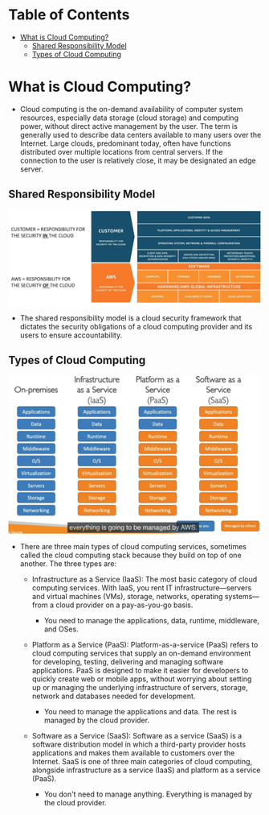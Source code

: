 <!--
 Copyright 2023 lesongvi
 
 Licensed under the Apache License, Version 2.0 (the "License");
 you may not use this file except in compliance with the License.
 You may obtain a copy of the License at
 
     http://www.apache.org/licenses/LICENSE-2.0
 
 Unless required by applicable law or agreed to in writing, software
 distributed under the License is distributed on an "AS IS" BASIS,
 WITHOUT WARRANTIES OR CONDITIONS OF ANY KIND, either express or implied.
 See the License for the specific language governing permissions and
 limitations under the License.
-->

# Table of Contents
- [What is Cloud Computing?](#what-is-cloud-computing)
	- [Shared Responsibility Model](#shared-responsibility-model)
	- [Types of Cloud Computing](#types-of-cloud-computing)

# What is Cloud Computing?
- Cloud computing is the on-demand availability of computer system resources, especially data storage (cloud storage) and computing power, without direct active management by the user. The term is generally used to describe data centers available to many users over the Internet. Large clouds, predominant today, often have functions distributed over multiple locations from central servers. If the connection to the user is relatively close, it may be designated an edge server.
## Shared Responsibility Model
![](/assets/shared_responsibility_model_diagram.png)
- The shared responsibility model is a cloud security framework that dictates the security obligations of a cloud computing provider and its users to ensure accountability.

## Types of Cloud Computing
![](/assets/types_of_cloud_computing.png)
- There are three main types of cloud computing services, sometimes called the cloud computing stack because they build on top of one another. The three types are:
	- Infrastructure as a Service (IaaS): The most basic category of cloud computing services. With IaaS, you rent IT infrastructure—servers and virtual machines (VMs), storage, networks, operating systems—from a cloud provider on a pay-as-you-go basis.
		- You need to manage the applications, data, runtime, middleware, and OSes.

	- Platform as a Service (PaaS): Platform-as-a-service (PaaS) refers to cloud computing services that supply an on-demand environment for developing, testing, delivering and managing software applications. PaaS is designed to make it easier for developers to quickly create web or mobile apps, without worrying about setting up or managing the underlying infrastructure of servers, storage, network and databases needed for development.
		- You need to manage the applications and data. The rest is managed by the cloud provider.

	- Software as a Service (SaaS): Software as a service (SaaS) is a software distribution model in which a third-party provider hosts applications and makes them available to customers over the Internet. SaaS is one of three main categories of cloud computing, alongside infrastructure as a service (IaaS) and platform as a service (PaaS).
		- You don't need to manage anything. Everything is managed by the cloud provider.